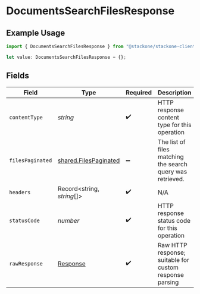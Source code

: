 # DocumentsSearchFilesResponse

## Example Usage

```typescript
import { DocumentsSearchFilesResponse } from "@stackone/stackone-client-ts/sdk/models/operations";

let value: DocumentsSearchFilesResponse = {};
```

## Fields

| Field                                                                 | Type                                                                  | Required                                                              | Description                                                           |
| --------------------------------------------------------------------- | --------------------------------------------------------------------- | --------------------------------------------------------------------- | --------------------------------------------------------------------- |
| `contentType`                                                         | *string*                                                              | :heavy_check_mark:                                                    | HTTP response content type for this operation                         |
| `filesPaginated`                                                      | [shared.FilesPaginated](../../../sdk/models/shared/filespaginated.md) | :heavy_minus_sign:                                                    | The list of files matching the search query was retrieved.            |
| `headers`                                                             | Record<string, *string*[]>                                            | :heavy_check_mark:                                                    | N/A                                                                   |
| `statusCode`                                                          | *number*                                                              | :heavy_check_mark:                                                    | HTTP response status code for this operation                          |
| `rawResponse`                                                         | [Response](https://developer.mozilla.org/en-US/docs/Web/API/Response) | :heavy_check_mark:                                                    | Raw HTTP response; suitable for custom response parsing               |